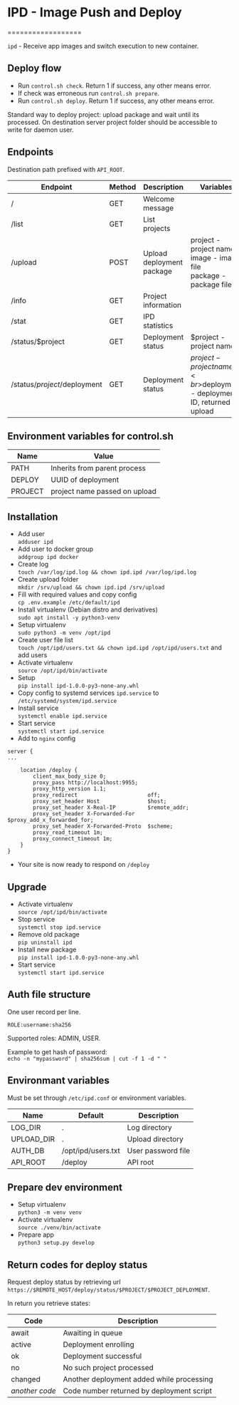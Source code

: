 # IPD - Image Push and Deploy
==================

`ipd` - Receive app images and switch execution to new container.

## Deploy flow

- Run `control.sh check`. Return 1 if success, any other means error.
- If check was erroneous run `control.sh prepare`.
- Run `control.sh deploy`. Return 1 if success, any other means error.

Standard way to deploy project: upload package and wait until its processed.
On destination server project folder should be accessible to write for daemon user.

## Endpoints

Destination path prefixed with `API_ROOT`.

| Endpoint | Method | Description | Variables |
| ------ | ------ | ------ | ------ |
| / | GET | Welcome message ||
| /list | GET | List projects ||
| /upload | POST | Upload deployment package | project - project name<br>image - image file<br>package - package file |
| /info | GET | Project information ||
| /stat | GET | IPD statistics ||
| /status/$project | GET | Deployment status | $project - project name |
| /status/$project/$deployment | GET | Deployment status | $project - project name<br>$deployment - deployment ID, returned in upload |

## Environment variables for control.sh

| Name | Value |
| ------ | ------ |
| PATH | Inherits from parent process |
| DEPLOY | UUID of deployment |
| PROJECT | project name passed on upload |

## Installation

- Add user<br>`adduser ipd`
- Add user to docker group<br>`addgroup ipd docker`
- Create log<br>`touch /var/log/ipd.log && chown ipd.ipd /var/log/ipd.log`
- Create upload folder<br>`mkdir /srv/upload && chown ipd.ipd /srv/upload`
- Fill with required values and copy config<br>`cp .env.example /etc/default/ipd`
- Install virtualenv (Debian distro and derivatives)<br>`sudo apt install -y python3-venv`
- Setup virtualenv<br>`sudo python3 -m venv /opt/ipd`
- Create user file list<br>`touch /opt/ipd/users.txt && chown ipd.ipd /opt/ipd/users.txt` and add users
- Activate virtualenv<br>`source /opt/ipd/bin/activate`
- Setup<br>`pip install ipd-1.0.0-py3-none-any.whl`
- Copy config to systemd services `ipd.service` to `/etc/systemd/system/ipd.service`
- Install service<br>`systemctl enable ipd.service`
- Start service<br>`systemctl start ipd.service`
- Add to `nginx` config
```
server {
...

    location /deploy {
        client_max_body_size 0;
        proxy_pass http://localhost:9955;
        proxy_http_version 1.1;
        proxy_redirect                      off;
        proxy_set_header Host               $host;
        proxy_set_header X-Real-IP          $remote_addr;
        proxy_set_header X-Forwarded-For    $proxy_add_x_forwarded_for;
        proxy_set_header X-Forwarded-Proto  $scheme;
        proxy_read_timeout 1m;
        proxy_connect_timeout 1m;
    }
}
```
- Your site is now ready to respond on `/deploy`

## Upgrade

- Activate virtualenv<br>`source /opt/ipd/bin/activate`
- Stop service<br>`systemctl stop ipd.service`
- Remove old package<br>`pip uninstall ipd`
- Install new package<br>`pip install ipd-1.0.0-py3-none-any.whl`
- Start service<br>`systemctl start ipd.service`

## Auth file structure

One user record per line.

`ROLE:username:sha256`

Supported roles: ADMIN, USER.

Example to get hash of password:<br>`echo -n "mypassword" | sha256sum | cut -f 1 -d " "`

## Environmant variables

Must be set through `/etc/ipd.conf` or environment variables.

| Name | Default | Description |
| ------ | ------ | ------ |
| LOG_DIR | . | Log directory |
| UPLOAD_DIR | . | Upload directory |
| AUTH_DB | /opt/ipd/users.txt | User password file |
| API_ROOT | /deploy | API root |

## Prepare dev environment

- Setup virtualenv<br>`python3 -m venv venv`
- Activate virtualenv<br>`source ./venv/bin/activate`
- Prepare app<br>`python3 setup.py develop`

## Return codes for deploy status

Request deploy status by retrieving url `https://$REMOTE_HOST/deploy/status/$PROJECT/$PROJECT_DEPLOYMENT`.

In return you retrieve states:

| Code | Description |
| ------ | ------ |
| await | Awaiting in queue |
| active | Deployment enrolling |
| ok | Deployment successful |
| no | No such project processed |
| changed | Another deployment added while processing |
| *another code* | Code number returned by deployment script |
